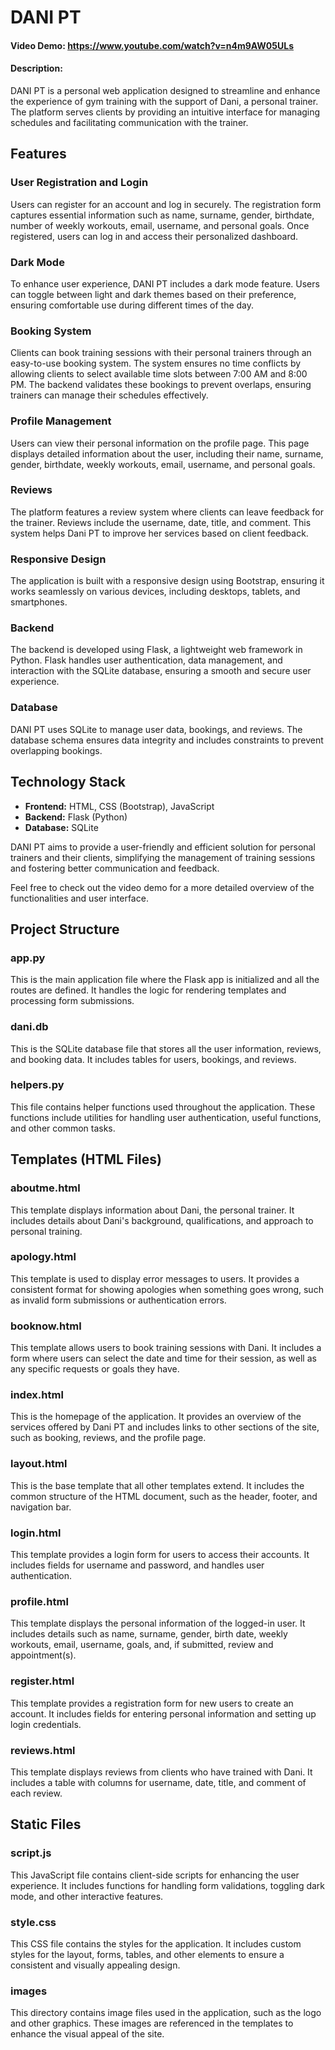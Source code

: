 # DANI PT
#### Video Demo:  <https://www.youtube.com/watch?v=n4m9AW05ULs>
#### Description:
DANI PT is a personal web application designed to streamline and enhance the experience of gym training with the support of Dani, a personal trainer. The platform serves clients by providing an intuitive interface for managing schedules and facilitating communication with the trainer.

## Features

### User Registration and Login
Users can register for an account and log in securely. The registration form captures essential information such as name, surname, gender, birthdate, number of weekly workouts, email, username, and personal goals. Once registered, users can log in and access their personalized dashboard.

### Dark Mode
To enhance user experience, DANI PT includes a dark mode feature. Users can toggle between light and dark themes based on their preference, ensuring comfortable use during different times of the day.

### Booking System
Clients can book training sessions with their personal trainers through an easy-to-use booking system. The system ensures no time conflicts by allowing clients to select available time slots between 7:00 AM and 8:00 PM. The backend validates these bookings to prevent overlaps, ensuring trainers can manage their schedules effectively.

### Profile Management
Users can view their personal information on the profile page. This page displays detailed information about the user, including their name, surname, gender, birthdate, weekly workouts, email, username, and personal goals.

### Reviews
The platform features a review system where clients can leave feedback for the trainer. Reviews include the username, date, title, and comment. This system helps Dani PT to improve her services based on client feedback.

### Responsive Design
The application is built with a responsive design using Bootstrap, ensuring it works seamlessly on various devices, including desktops, tablets, and smartphones.

### Backend
The backend is developed using Flask, a lightweight web framework in Python. Flask handles user authentication, data management, and interaction with the SQLite database, ensuring a smooth and secure user experience.

### Database
DANI PT uses SQLite to manage user data, bookings, and reviews. The database schema ensures data integrity and includes constraints to prevent overlapping bookings.

## Technology Stack
- **Frontend:** HTML, CSS (Bootstrap), JavaScript
- **Backend:** Flask (Python)
- **Database:** SQLite

DANI PT aims to provide a user-friendly and efficient solution for personal trainers and their clients, simplifying the management of training sessions and fostering better communication and feedback.

Feel free to check out the video demo for a more detailed overview of the functionalities and user interface.

## Project Structure

### app.py
This is the main application file where the Flask app is initialized and all the routes are defined. It handles the logic for rendering templates and processing form submissions.

### dani.db
This is the SQLite database file that stores all the user information, reviews, and booking data. It includes tables for users, bookings, and reviews.

### helpers.py
This file contains helper functions used throughout the application. These functions include utilities for handling user authentication, useful functions, and other common tasks.


## Templates (HTML Files)

### aboutme.html
This template displays information about Dani, the personal trainer. It includes details about Dani's background, qualifications, and approach to personal training.

### apology.html
This template is used to display error messages to users. It provides a consistent format for showing apologies when something goes wrong, such as invalid form submissions or authentication errors.

### booknow.html
This template allows users to book training sessions with Dani. It includes a form where users can select the date and time for their session, as well as any specific requests or goals they have.

### index.html
This is the homepage of the application. It provides an overview of the services offered by Dani PT and includes links to other sections of the site, such as booking, reviews, and the profile page.

### layout.html
This is the base template that all other templates extend. It includes the common structure of the HTML document, such as the header, footer, and navigation bar.

### login.html
This template provides a login form for users to access their accounts. It includes fields for username and password, and handles user authentication.

### profile.html
This template displays the personal information of the logged-in user. It includes details such as name, surname, gender, birth date, weekly workouts, email, username, goals, and, if submitted, review and appointment(s).

### register.html
This template provides a registration form for new users to create an account. It includes fields for entering personal information and setting up login credentials.

### reviews.html
This template displays reviews from clients who have trained with Dani. It includes a table with columns for username, date, title, and comment of each review.

## Static Files

### script.js
This JavaScript file contains client-side scripts for enhancing the user experience. It includes functions for handling form validations, toggling dark mode, and other interactive features.

### style.css
This CSS file contains the styles for the application. It includes custom styles for the layout, forms, tables, and other elements to ensure a consistent and visually appealing design.

### images
This directory contains image files used in the application, such as the logo and other graphics. These images are referenced in the templates to enhance the visual appeal of the site.
